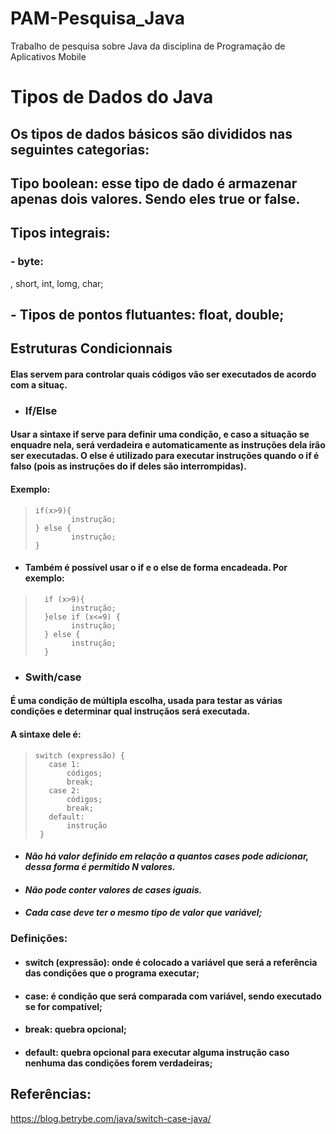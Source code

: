 # PAM-Pesquisa_Java
Trabalho de pesquisa sobre Java da disciplina de Programação de Aplicativos Mobile 

# Tipos de Dados do Java

## Os tipos de dados básicos são divididos nas seguintes categorias:

## Tipo boolean: esse tipo de dado é armazenar apenas dois valores. Sendo eles true or false.
## Tipos integrais: 
### - byte: 
, short, int, lomg, char;
## - Tipos de pontos flutuantes: float, double;

## Estruturas Condicionnais 

#### Elas servem para controlar quais códigos vão ser executados de acordo com a situaç.

- ### If/Else

#### Usar a sintaxe **if** serve para definir uma condição, e caso a situação se enquadre nela, será verdadeira e automaticamente as instruções dela irão ser executadas. O **else** é utilizado para executar instruções quando o if é falso (pois as instruções do **if** deles são interrompidas).

#### Exemplo:

>     if(x>9){
>             instrução;       
>     } else {
>             instrução;
>     }

- #### Também é possível usar o if e o else de forma encadeada. Por exemplo:

>       if (x>9){
>             instrução;
>       }else if (x<=9) {
>             instrução;
>       } else {
>             instrução;
>       }

- ### Swith/case

#### É uma condição de múltipla escolha, usada para testar as várias condições e determinar qual instruçãos será executada. 
#### A sintaxe dele é:

>     switch (expressão) { 
>        case 1:
>            códigos;
>            break;
>        case 2:
>            códigos;
>            break;
>        default:
>            instrução
>      }

- #### *Não há valor definido em relação a quantos cases pode adicionar, dessa forma é permitido N valores.*
- #### *Não pode conter valores de cases iguais.*
- #### *Cada case deve ter o mesmo tipo de valor que variável;*
### Definições:
- #### switch (expressão): onde é colocado a variável que será a referência das condições que o programa executar;
- #### case: é condição que será comparada com variável, sendo executado se for compatível;
- #### break: quebra opcional;
- #### default: quebra opcional para executar alguma instrução caso nenhuma das condições forem verdadeiras;

## Referências:

<https://blog.betrybe.com/java/switch-case-java/>









